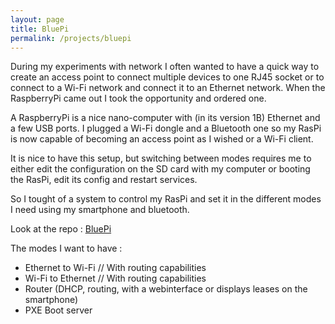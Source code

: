 ```yaml
---
layout: page
title: BluePi
permalink: /projects/bluepi
---
```


During my experiments with network I often wanted to have a quick way to create an access point to connect multiple devices to one RJ45 socket or to connect to a Wi-Fi network and connect it to an Ethernet network. When the RaspberryPi came out I took the opportunity and ordered one.

A RaspberryPi is a nice nano-computer with (in its version 1B) Ethernet and a few USB ports. I plugged a Wi-Fi dongle and a Bluetooth one so my RasPi is now capable of becoming an access point as I wished or a Wi-Fi client.

It is nice to have this setup, but switching between modes requires me to either edit the configuration on the SD card with my computer or booting the RasPi, edit its config and restart services.

So I tought of a system to control my RasPi and set it in the different modes I need using my smartphone and bluetooth.

Look at the repo : [BluePi](https://git.rousse.me/mrousse/BluePi)

The modes I want to have :

- Ethernet to Wi-Fi // With routing capabilities
- Wi-Fi to Ethernet // With routing capabilities
- Router (DHCP, routing, with a webinterface or displays leases on the smartphone)
- PXE Boot server

